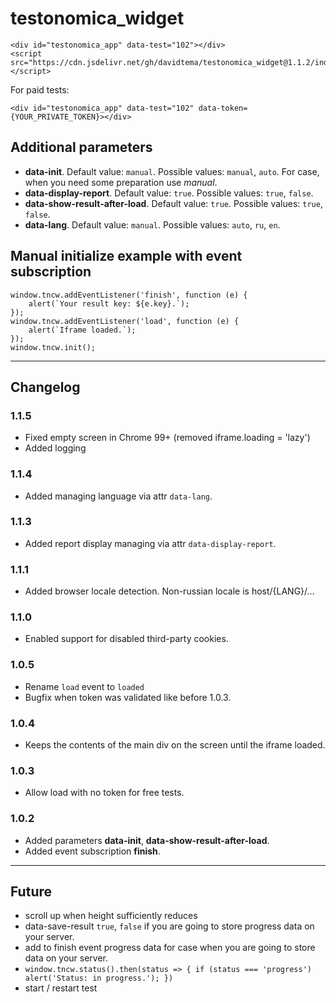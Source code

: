 # testonomica_widget

    <div id="testonomica_app" data-test="102"></div>
    <script src="https://cdn.jsdelivr.net/gh/davidtema/testonomica_widget@1.1.2/index.min.js"></script>

For paid tests:

    <div id="testonomica_app" data-test="102" data-token={YOUR_PRIVATE_TOKEN}></div>

Additional parameters
---

- **data-init**. Default value: `manual`. Possible values: `manual`, `auto`. For case, when you need some preparation
  use *manual*.
- **data-display-report**. Default value: `true`. Possible values: `true`, `false`.
- **data-show-result-after-load**. Default value: `true`. Possible values: `true`, `false`.
- **data-lang**. Default value: `manual`. Possible values: `auto`, `ru`, `en`.

## Manual initialize example with event subscription

    window.tncw.addEventListener('finish', function (e) {
        alert(`Your result key: ${e.key}.`);
    });
    window.tncw.addEventListener('load', function (e) {
        alert(`Iframe loaded.`);
    });
    window.tncw.init();

---

Changelog
---

### 1.1.5

- Fixed empty screen in Chrome 99+ (removed iframe.loading = 'lazy')
- Added logging

### 1.1.4

- Added managing language via attr `data-lang`.

### 1.1.3

- Added report display managing via attr `data-display-report`.

### 1.1.1

- Added browser locale detection. Non-russian locale is host/{LANG}/...

### 1.1.0

- Enabled support for disabled third-party cookies.

### 1.0.5

- Rename `load` event to `loaded`
- Bugfix when token was validated like before 1.0.3.

### 1.0.4

- Keeps the contents of the main div on the screen until the iframe loaded.

### 1.0.3

- Allow load with no token for free tests.

### 1.0.2

- Added parameters **data-init**, **data-show-result-after-load**.
- Added event subscription **finish**.

---

Future
---

- scroll up when height sufficiently reduces
- data-save-result `true`, `false` if you are going to store progress data on your server.
- add to finish event progress data for case when you are going to store data on your server.
- `window.tncw.status().then(status => { if (status === 'progress') alert('Status: in progress.'); })`
- start / restart test

